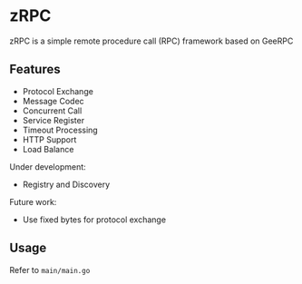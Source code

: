 # zRPC
zRPC is a simple remote procedure call (RPC) framework based on GeeRPC

## Features

- Protocol Exchange
- Message Codec
- Concurrent Call
- Service Register
- Timeout Processing
- HTTP Support
- Load Balance

Under development:

- Registry and Discovery

Future work:

- Use fixed bytes for protocol exchange

## Usage
Refer to `main/main.go`
